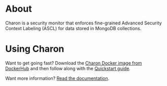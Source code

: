 # About
Charon is a security monitor that enforces fine-grained Advanced Security Context Labeling (ASCL) for data stored in MongoDB collections.

# Using Charon
Want to get going fast? Download the [Charon Docker image from DockerHub](https://cloud.docker.com/u/structsure/repository/docker/structsure/charon) and then follow along with the [Quickstart guide](https://charon.readthedocs.io/en/latest/quickstart.html).

Want more information? [Read the documentation](https://charon.readthedocs.io/en/latest/index.html).
